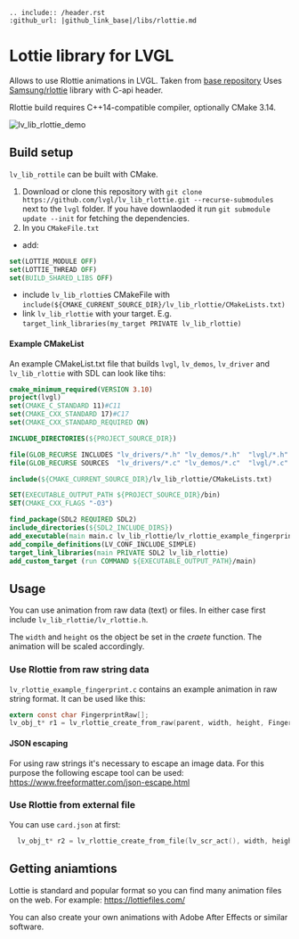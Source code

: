 ```eval_rst
.. include:: /header.rst 
:github_url: |github_link_base|/libs/rlottie.md
```


# Lottie library for LVGL
Allows to use Rlottie animations in LVGL. Taken from [base repository](https://github.com/ValentiWorkLearning/lv_rlottie)
Uses [Samsung/rlottie](https://github.com/Samsung/rlottie) library with C-api header.

Rlottie build requires C++14-compatible compiler, optionally CMake 3.14.

![lv_lib_rlottie_demo](https://github.com/lvgl/lv_lib_rlottie/raw/master/lv_rlottie.gif)

## Build setup
`lv_lib_rottile` can be built with CMake.

1. Download or clone this repository with `git clone https://github.com/lvgl/lv_lib_rlottie.git --recurse-submodules` next to the `lvgl` folder. If you have downlaoded it run `git submodule update --init` for fetching the dependencies.
2. In you `CMakeFile.txt`
  - add:
```cmake
set(LOTTIE_MODULE OFF)
set(LOTTIE_THREAD OFF)
set(BUILD_SHARED_LIBS OFF)
```
  - include `lv_lib_rlottie`s CMakeFile with `include(${CMAKE_CURRENT_SOURCE_DIR}/lv_lib_rlottie/CMakeLists.txt)`
  - link `lv_lib_rlottie` with your target. E.g. `target_link_libraries(my_target PRIVATE lv_lib_rlottie)`

#### Example CMakeList
An example CMakeList.txt file that builds `lvgl`, `lv_demos`, `lv_driver` and `lv_lib_rlottie` with SDL can look like tihs:
```cmake
cmake_minimum_required(VERSION 3.10)
project(lvgl)
set(CMAKE_C_STANDARD 11)#C11
set(CMAKE_CXX_STANDARD 17)#C17
set(CMAKE_CXX_STANDARD_REQUIRED ON)

INCLUDE_DIRECTORIES(${PROJECT_SOURCE_DIR})

file(GLOB_RECURSE INCLUDES "lv_drivers/*.h" "lv_demos/*.h"  "lvgl/*.h"  "./*.h" )
file(GLOB_RECURSE SOURCES  "lv_drivers/*.c" "lv_demos/*.c"  "lvgl/*.c" )

include(${CMAKE_CURRENT_SOURCE_DIR}/lv_lib_rlottie/CMakeLists.txt)

SET(EXECUTABLE_OUTPUT_PATH ${PROJECT_SOURCE_DIR}/bin) 
SET(CMAKE_CXX_FLAGS "-O3")

find_package(SDL2 REQUIRED SDL2)
include_directories(${SDL2_INCLUDE_DIRS})
add_executable(main main.c lv_lib_rlottie/lv_rlottie_example_fingerprint.c ${SOURCES} ${INCLUDES})
add_compile_definitions(LV_CONF_INCLUDE_SIMPLE)
target_link_libraries(main PRIVATE SDL2 lv_lib_rlottie)
add_custom_target (run COMMAND ${EXECUTABLE_OUTPUT_PATH}/main)
```

## Usage

You can use animation from raw data (text) or files. In either case first include `lv_lib_rlottie/lv_rlottie.h`.

The `width` and `height` os the object be set in the *craete* function. The animation will be scaled accordingly.
 
### Use Rlottie from raw string data

`lv_rlottie_example_fingerprint.c` contains an example animation in raw string format. It can be used like this:

```c
extern const char FingerprintRaw[];
lv_obj_t* r1 = lv_rlottie_create_from_raw(parent, width, height, FingerprintRaw);
```
#### JSON escaping

For using raw strings it's necessary to escape an image data. For this purpose the following escape tool can be used:
https://www.freeformatter.com/json-escape.html


### Use Rlottie from external file

You can use `card.json` at first:

```c
  lv_obj_t* r2 = lv_rlottie_create_from_file(lv_scr_act(), width, height, "../lv_lib_rlottie/card.json");
```


## Getting aniamtions

Lottie is standard and popular format so you can find many animation files on the web.
For example: https://lottiefiles.com/ 

You can also create your own animations with Adobe After Effects or similar software.


